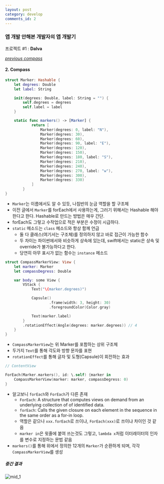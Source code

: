 ```yaml
---
layout: post
category: develop
comments_id: 2
---
```


### 앱 개발 안해본 개발자의 앱 개발기  
프로젝트 #1 : **Dalva**

*[previous compass](./_posts/2020-11-28-[ios]-Dalva-2.md)*
#### 2. Compass

```swift
struct Marker: Hashable {
    let degrees: Double
    let label: String

    init(degrees: Double, label: String = "") {
        self.degrees = degrees
        self.label = label
    }

    static func markers() -> [Marker] {
            return [
                Marker(degrees: 0, label: "N"),
                Marker(degrees: 30),
                Marker(degrees: 60),
                Marker(degrees: 90, label: "E"),
                Marker(degrees: 120),
                Marker(degrees: 150),
                Marker(degrees: 180, label: "S"),
                Marker(degrees: 210),
                Marker(degrees: 240),
                Marker(degrees: 270, label: "w"),
                Marker(degrees: 300),
                Marker(degrees: 330)
            ]
        }
}
```

* ```Marker```는 이름에서도 알 수 있듯, 나침반의 눈금 역할을 할 구조체
* 이전 글에서 ```Marker```를 forEach에서 사용하는게, 그러기 위해서는 Hashable 해야 한다고 한다. Hashable로 만드는 방법은 매우 간단.
* forEach도 그렇고 수작업으로 적은 부분은 수정이 시급하다.
* ```static``` 메소드는 ```class``` 메소드와 항상 함께 언급
  * 둘 다 클래스(여기서는 구조체)를 정의하지 않고 바로 접근이 가능한 함수
  * 두 차이는 파이썬에서와 비슷하게 상속에 있는데, swift에서는 static은 상속 및 override가 불가능하다고 한다.
  * 당연히 아무 표시가 없는 함수는 ```instance``` 메소드


```swift
struct CompassMarkerView: View {
    let marker: Marker
    let compassDegress: Double

    var body: some View {
        VStack {
            Text("\(marker.degrees)")

            Capsule()
                    .frame(width: 3, height: 30)
                    .foregroundColor(Color.gray)

            Text(marker.label)
        }
        .rotationEffect(Angle(degrees: marker.degrees)) // 4
    }
}
```

* ```CompassMarkerView```는 위 Marker를 포함하는 상위 구조체
* 두가지 ```Text```를 통해 각도와 방향 문자를 표현
* ```rotationEffect```를 통해 글자 및 도형(Capsule)이 회전하는 효과


```swift
// ContentView

ForEach(Marker.markers(), id: \.self) {marker in
    CompassMarkerView(marker: marker, compassDegress: 0)
}
```

* 알고보니 ```forEach```와 ```ForEach```가 다른 존재
  * ```ForEach```: A structure that computes views on demand from an underlying collection of of identified data.
  * ```forEach```: Calls the given closure on each element in the sequence in the same order as a for-in loop.
  * 역할은 같으나 ```xxx.forEach```로 쓰이냐, ```ForEach(xxx)```로 쓰이냐 차이인 것 같음
  * ```marker in```은 윗줄에 붙여 쓰는것도 그렇고, ```lambda x```처럼 이터레이터의 인자를 변수로 지정하는 문법 같음
* ```markers()```를 통해 위에서 정의한 12개의 ```Marker```가 순환하게 되며, 각각 ```CompassMarkerView```를 생성


##### 중간 결과
![mid_1]('_imgs/dalva_mid_1.png')
